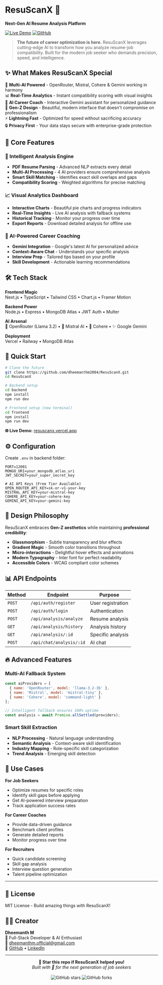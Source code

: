 # ResuScanX 🚀

**Next-Gen AI Resume Analysis Platform**

[![Live Demo](https://img.shields.io/badge/🌐_Live_Demo-resuscanx.vercel.app-blue?style=for-the-badge&logo=vercel)](https://resuscanx.vercel.app)
[![GitHub](https://img.shields.io/badge/⭐_Star_on_GitHub-black?style=for-the-badge&logo=github)](https://github.com/dheemanthm2004/ResuScanX)

> **The future of career optimization is here.** ResuScanX leverages cutting-edge AI to transform how you analyze resume-job compatibility. Built for the modern job seeker who demands precision, speed, and intelligence.

## ✨ What Makes ResuScanX Special

🤖 **Multi-AI Powered** - OpenRouter, Mistral, Cohere & Gemini working in harmony  
📊 **Real-Time Analytics** - Instant compatibility scoring with visual insights  
💬 **AI Career Coach** - Interactive Gemini assistant for personalized guidance  
🎨 **Gen-Z Design** - Beautiful, modern interface that doesn't compromise on professionalism  
⚡ **Lightning Fast** - Optimized for speed without sacrificing accuracy  
🔒 **Privacy First** - Your data stays secure with enterprise-grade protection  

## 🎯 Core Features

### 🧠 Intelligent Analysis Engine
- **PDF Resume Parsing** - Advanced NLP extracts every detail
- **Multi-AI Processing** - 4 AI providers ensure comprehensive analysis
- **Smart Skill Matching** - Identifies exact skill overlaps and gaps
- **Compatibility Scoring** - Weighted algorithms for precise matching

### 📈 Visual Analytics Dashboard
- **Interactive Charts** - Beautiful pie charts and progress indicators
- **Real-Time Insights** - Live AI analysis with fallback systems
- **Historical Tracking** - Monitor your progress over time
- **Export Reports** - Download detailed analysis for offline use

### 💬 AI-Powered Career Coaching
- **Gemini Integration** - Google's latest AI for personalized advice
- **Context-Aware Chat** - Understands your specific analysis
- **Interview Prep** - Tailored tips based on your profile
- **Skill Development** - Actionable learning recommendations

## 🛠 Tech Stack

**Frontend Magic**  
Next.js  • TypeScript • Tailwind CSS • Chart.js • Framer Motion

**Backend Power**  
Node.js • Express • MongoDB Atlas • JWT Auth • Multer

**AI Arsenal**  
🤖 OpenRouter (Llama 3.2) • 🧠 Mistral AI • 💎 Cohere • ✨ Google Gemini

**Deployment**  
Vercel • Railway • MongoDB Atlas

## 🚀 Quick Start

```bash
# Clone the future
git clone https://github.com/dheemanthm2004/ResuScanX.git
cd ResuScanX

# Backend setup
cd backend
npm install
npm run dev

# Frontend setup (new terminal)
cd frontend
npm install
npm run dev
```

**🌐 Live Demo:** [resuscanx.vercel.app](https://resuscanx.vercel.app)

## ⚙️ Configuration

Create `.env` in backend folder:
```env
PORT=12001
MONGO_URI=your_mongodb_atlas_uri
JWT_SECRET=your_super_secret_key

# AI API Keys (Free Tier Available)
OPEN_ROUTER_API_KEY=sk-or-v1-your-key
MISTRAL_API_KEY=your-mistral-key
COHERE_API_KEY=your-cohere-key
GEMINI_API_KEY=your-gemini-key
```

## 🎨 Design Philosophy

ResuScanX embraces **Gen-Z aesthetics** while maintaining **professional credibility**:

- **Glassmorphism** - Subtle transparency and blur effects
- **Gradient Magic** - Smooth color transitions throughout
- **Micro-interactions** - Delightful hover effects and animations
- **Modern Typography** - Inter font for perfect readability
- **Accessible Colors** - WCAG compliant color schemes

## 📊 API Endpoints

| Method | Endpoint | Purpose |
|--------|----------|---------|
| `POST` | `/api/auth/register` | User registration |
| `POST` | `/api/auth/login` | Authentication |
| `POST` | `/api/analysis/analyze` | Resume analysis |
| `GET` | `/api/analysis/history` | Analysis history |
| `GET` | `/api/analysis/:id` | Specific analysis |
| `POST` | `/api/chat/analysis/:id` | AI chat |

## 🔥 Advanced Features

### Multi-AI Fallback System
```javascript
const aiProviders = [
  { name: 'OpenRouter', model: 'llama-3.2-3b' },
  { name: 'Mistral', model: 'mistral-tiny' },
  { name: 'Cohere', model: 'command-light' }
];

// Intelligent fallback ensures 100% uptime
const analysis = await Promise.allSettled(providers);
```

### Smart Skill Extraction
- **NLP Processing** - Natural language understanding
- **Semantic Analysis** - Context-aware skill identification
- **Industry Mapping** - Role-specific skill categorization
- **Trend Analysis** - Emerging skill detection

## 🎯 Use Cases

**For Job Seekers**
- Optimize resumes for specific roles
- Identify skill gaps before applying
- Get AI-powered interview preparation
- Track application success rates

**For Career Coaches**
- Provide data-driven guidance
- Benchmark client profiles
- Generate detailed reports
- Monitor progress over time

**For Recruiters**
- Quick candidate screening
- Skill gap analysis
- Interview question generation
- Talent pipeline optimization


---

## 📄 License

MIT License - Build amazing things with ResuScanX!

## 👨‍💻 Creator

**Dheemanth M**  
🎯 Full-Stack Developer & AI Enthusiast  
📧 [dheemanthm.official@gmail.com](mailto:dheemanthm.official@gmail.com)  
🔗 [GitHub](https://github.com/dheemanthm2004) • [LinkedIn](https://linkedin.com/in/yourprofile)

---

<div align="center">
  <strong>🌟 Star this repo if ResuScanX helped you!</strong>
  <br>
  <em>Built with 💜 for the next generation of job seekers</em>
  <br><br>
  <img src="https://img.shields.io/github/stars/dheemanthm2004/ResuScanX?style=social" alt="GitHub stars">
  <img src="https://img.shields.io/github/forks/dheemanthm2004/ResuScanX?style=social" alt="GitHub forks">
</div>